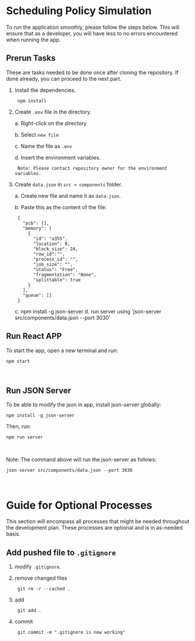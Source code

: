 # Scheduling Policy Simulation

To run the application smoothly, please follow the steps below. This will ensure that as a developer, you will have less to no errors encountered when running the app.

## Prerun Tasks
These are tasks needed to be done once after cloning the repository. If done already, you can proceed to the next part.

1. Install the dependencies.

        npm install
2. Create `.env` file in the directory.

    a. Right-click on the directory
    
    b. Select `new file`
    
    c. Name the file as `.env`
    
    d. Insert the environment variables. 
    
        Note: Please contact repository owner for the environment variables.
3. Create `data.json` in `src > components` folder.
    
    a. Create new file and name it as `data.json`.

    b. Paste this as the content of the file:

        {
          "pcb": [],
          "memory": [
            {
              "id": "a355",
              "location": 0,
              "block_size": 24,
              "row_id":"",
              "process_id": "",
              "job_size": "",
              "status": "Free",
              "fragmentation": "None",
              "splittable": true
            }
          ],
          "queue": []
        }

    c. npm install -g json-server
    d. run server using 'json-server src/components/data.json --port 3030'
&nbsp;

## Run React APP
To start the app, open a new terminal and run:

    npm start

&nbsp;

## Run JSON Server
To be able to modify the json in app, install json-server globally:

    npm install -g json-server

Then, run:

    npm run server

&nbsp;

Note: The command above will run the json-server as follows:
    
    json-server src/components/data.json --port 3030

&nbsp;

# Guide for Optional Processes 

This section will encompass all processes that might be needed throughout the development plan. These processes are optional and is in as-needed basis.

## Add pushed file to `.gitignore`

1. modify `.gitignore`.

2. remove changed files

        git rm -r --cached .

3. add

        git add .

4. commit

        git commit -m ".gitignore is now working"